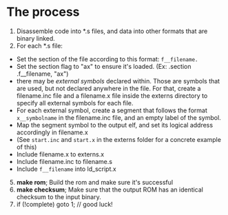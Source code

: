 # The process
1. Disassemble code into *.s files, and data into other formats that are binary linked.
2. For each *.s file: 
  - Set the section of the file according to this format: `f__filename.`
  - Set the section flag to "ax" to ensure it's loaded. (Ex: .section .f__filename, "ax")
  - there may be *external symbols* declared within. Those are symbols that are used, but not declared anywhere in
  the file. For that, create a filename.inc file and a filename.x file inside the externs directory 
  to specify all external symbols for each file.
  - For each external symbol, create a segment that follows the format `x__symbolname` in the filename.inc file, 
  and an empty label of the symbol.
  - Map the segment symbol to the output elf, and set its logical address accordingly in filename.x
  - (See `start.inc` and `start.x` in the externs folder for a concrete example of this)
  - Include filename.x to externs.x 
  - Include filename.inc to filename.s
  - Include `f__filename` into ld_script.x
5. **make rom**; Build the rom and make sure it's successful
6. **make checksum**; Make sure that the output ROM has an identical checksum to the input binary.
7. if (!complete) goto 1; // good luck!
